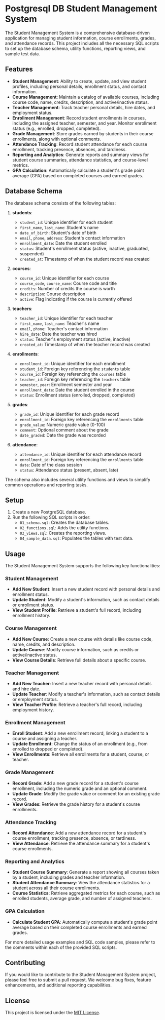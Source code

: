 # Postgresql DB Student Management System

The Student Management System is a comprehensive database-driven application for managing student information, course enrollments, grades, and attendance records. This project includes all the necessary SQL scripts to set up the database schema, utility functions, reporting views, and sample test data.

## Features
- **Student Management**: Ability to create, update, and view student profiles, including personal details, enrollment status, and contact information.
- **Course Management**: Maintain a catalog of available courses, including course code, name, credits, description, and active/inactive status.
- **Teacher Management**: Track teacher personal details, hire dates, and employment status.
- **Enrollment Management**: Record student enrollments in courses, including the assigned teacher, semester, and year. Monitor enrollment status (e.g., enrolled, dropped, completed).
- **Grade Management**: Store grades earned by students in their course enrollments, along with optional comments.
- **Attendance Tracking**: Record student attendance for each course enrollment, tracking presence, absences, and tardiness.
- **Reporting and Analytics**: Generate reports and summary views for student course summaries, attendance statistics, and course-level metrics.
- **GPA Calculation**: Automatically calculate a student's grade point average (GPA) based on completed courses and earned grades.

## Database Schema
The database schema consists of the following tables:

1. **students**:
   - `student_id`: Unique identifier for each student
   - `first_name`, `last_name`: Student's name
   - `date_of_birth`: Student's date of birth
   - `email`, `phone`, `address`: Student's contact information
   - `enrollment_date`: Date the student enrolled
   - `status`: Student's enrollment status (active, inactive, graduated, suspended)
   - `created_at`: Timestamp of when the student record was created

2. **courses**:
   - `course_id`: Unique identifier for each course
   - `course_code`, `course_name`: Course code and title
   - `credits`: Number of credits the course is worth
   - `description`: Course description
   - `active`: Flag indicating if the course is currently offered

3. **teachers**:
   - `teacher_id`: Unique identifier for each teacher
   - `first_name`, `last_name`: Teacher's name
   - `email`, `phone`: Teacher's contact information
   - `hire_date`: Date the teacher was hired
   - `status`: Teacher's employment status (active, inactive)
   - `created_at`: Timestamp of when the teacher record was created

4. **enrollments**:
   - `enrollment_id`: Unique identifier for each enrollment
   - `student_id`: Foreign key referencing the `students` table
   - `course_id`: Foreign key referencing the `courses` table
   - `teacher_id`: Foreign key referencing the `teachers` table
   - `semester`, `year`: Enrollment semester and year
   - `enrollment_date`: Date the student enrolled in the course
   - `status`: Enrollment status (enrolled, dropped, completed)

5. **grades**:
   - `grade_id`: Unique identifier for each grade record
   - `enrollment_id`: Foreign key referencing the `enrollments` table
   - `grade_value`: Numeric grade value (0-100)
   - `comment`: Optional comment about the grade
   - `date_graded`: Date the grade was recorded

6. **attendance**:
   - `attendance_id`: Unique identifier for each attendance record
   - `enrollment_id`: Foreign key referencing the `enrollments` table
   - `date`: Date of the class session
   - `status`: Attendance status (present, absent, late)

The schema also includes several utility functions and views to simplify common operations and reporting tasks.

## Setup
1. Create a new PostgreSQL database.
2. Run the following SQL scripts in order:
   - `01_schema.sql`: Creates the database tables.
   - `02_functions.sql`: Adds the utility functions.
   - `03_views.sql`: Creates the reporting views.
   - `04_sample_data.sql`: Populates the tables with test data.

## Usage
The Student Management System supports the following key functionalities:

### Student Management
- **Add New Student**: Insert a new student record with personal details and enrollment status.
- **Update Student**: Modify a student's information, such as contact details or enrollment status.
- **View Student Profile**: Retrieve a student's full record, including enrollment history.

### Course Management
- **Add New Course**: Create a new course with details like course code, name, credits, and description.
- **Update Course**: Modify course information, such as credits or active/inactive status.
- **View Course Details**: Retrieve full details about a specific course.

### Teacher Management
- **Add New Teacher**: Insert a new teacher record with personal details and hire date.
- **Update Teacher**: Modify a teacher's information, such as contact details or employment status.
- **View Teacher Profile**: Retrieve a teacher's full record, including employment history.

### Enrollment Management
- **Enroll Student**: Add a new enrollment record, linking a student to a course and assigning a teacher.
- **Update Enrollment**: Change the status of an enrollment (e.g., from enrolled to dropped or completed).
- **View Enrollments**: Retrieve all enrollments for a student, course, or teacher.

### Grade Management
- **Record Grade**: Add a new grade record for a student's course enrollment, including the numeric grade and an optional comment.
- **Update Grade**: Modify the grade value or comment for an existing grade record.
- **View Grades**: Retrieve the grade history for a student's course enrollments.

### Attendance Tracking
- **Record Attendance**: Add a new attendance record for a student's course enrollment, tracking presence, absence, or tardiness.
- **View Attendance**: Retrieve the attendance summary for a student's course enrollments.

### Reporting and Analytics
- **Student Course Summary**: Generate a report showing all courses taken by a student, including grades and teacher information.
- **Student Attendance Summary**: View the attendance statistics for a student across all their course enrollments.
- **Course Statistics**: Retrieve aggregated metrics for each course, such as enrolled students, average grade, and number of assigned teachers.

### GPA Calculation
- **Calculate Student GPA**: Automatically compute a student's grade point average based on their completed course enrollments and earned grades.

For more detailed usage examples and SQL code samples, please refer to the comments within each of the provided SQL scripts.

## Contributing
If you would like to contribute to the Student Management System project, please feel free to submit a pull request. We welcome bug fixes, feature enhancements, and additional reporting capabilities.

## License
This project is licensed under the [MIT License](LICENSE).